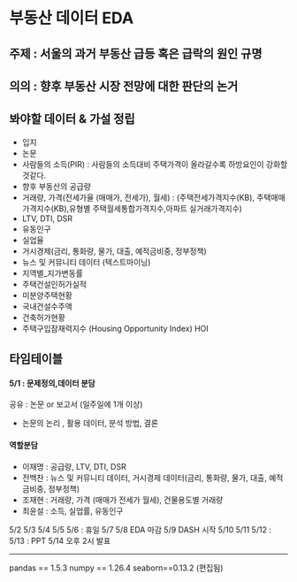# 부동산 데이터 EDA
## 주제 : 서울의 과거 부동산 급등 혹은 급락의 원인 규명
## 의의 : 향후 부동산 시장 전망에 대한 판단의 논거


## 봐야할 데이터 & 가설 정립
- 입지
- 논문
- 사람들의 소득(PIR)
: 사람들의 소득대비 주택가격이 올라갈수록 하방요인이 강화할것같다.
- 향후 부동산의 공급량
- 거래량, 가격(전세가율 (매매가, 전세가), 월세) : (주택전세가격지수(KB), 주택매매가격지수(KB),유형별 주택월세통합가격지수,아파트 실거래가격지수)
- LTV, DTI, DSR
- 유동인구
- 실업율
- 거시경제(금리, 통화량, 물가, 대출, 예적금비중, 정부정책)
- 뉴스 및 커뮤니티 데이터 (텍스트마이닝)
- 지역별_지가변동률
- 주택건설인허가실적
- 미분양주택현황
- 국내건설수주액
- 건축허가현황
- 주택구입잠재력지수 (Housing Opportunity Index) HOI

## 타임테이블
#### 5/1 : 문제정의,데이터 분담

공유 : 논문 or 보고서 (일주일에 1개 이상)
- 논문의 논리 , 활용 데이터, 분석 방법, 결론

#### 역할분담
- 이재명 : 공급량, LTV, DTI, DSR
- 전백찬 : 뉴스 및 커뮤니티 데이터, 거시경제 데이터(금리, 통화량, 물가, 대출, 예적금비중, 정부정책)
- 조재현 : 거래량, 가격 (매매가 전세가 월세), 건물용도별 거래량
- 최윤설 : 소득, 실업률, 유동인구

  
5/2
5/3
5/4
5/5
5/6 : 휴일
5/7
5/8 EDA 마감
5/9 DASH 시작
5/10
5/11
5/12 :
5/13 : PPT
5/14 오후 2시 발표

---
pandas == 1.5.3
numpy == 1.26.4
seaborn==0.13.2 (편집됨)
